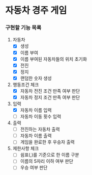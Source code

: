 # 자동차 경주 게임

### 구현할 기능 목록

1. 자동차
    - [x] 생성
    - [x] 이름 부여
    - [x] 이름 부여된 자동차들의 위치 초기화
    - [x] 전진
    - [x] 정지
    - [x] 랜덤한 숫자 생성
    
2. 행동조건 체크
    - [x] 자동차 전진 조건 만족 여부 판단
    - [x] 자동차 정지 조건 만족 여부 판단
    
3. 입력
    - [x] 자동차 이름 입력
    - [ ] 자동차 이동 횟수 입력

4. 출력
    - [ ] 전진하는 자동차 출력
    - [ ] 자동차 이름 출력
    - [ ] 게임을 완료한 후 우승자 출력

5. 제한사항 체크
    - [ ] 쉼표(,)를 기준으로 한 이름 구분
    - [ ] 이름의 5자리 이하 여부 판단
    - [ ] 우승 여부 판단
